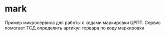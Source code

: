 # mark

Пример микросервиса для работы с кодами маркировки ЦРПТ.
Сервис помогает ТСД определить артикул торвара по коду маркировки
